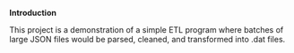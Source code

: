 **Introduction**

This project is a demonstration of a simple ETL program where batches of large JSON files would be parsed, cleaned, and transformed into .dat files.





